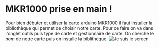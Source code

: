 # MKR1000 prise en main !
Pour bien débuter et utiliser la carte arduino MKR1000 il faut installer la bibliothèque qui permet de choisir notre carte. Pour ce faire on va dans l'onglet outils puis type de carte et gestionnaire de carte. On cherche le *nom* de notre carte puis on installe la biblithèque.
![Je suis le screen](https://i.imgur.com/pYETuny.jpg)
